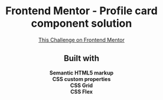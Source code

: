 <h1 align="center">Frontend Mentor - Profile card component solution</h1>

<div align="center"><a href="https://www.frontendmentor.io/challenges/profile-card-component-cfArpWshJ">This Challenge on Frontend Mentor</a></div>

<h2 align="center">Built with</h2>

<div align="center"><b>Semantic HTML5 markup</b></div>
<div align="center"><b>CSS custom properties</b></div>
<div align="center"><b>CSS Grid</b></div>
<div align="center"><b>CSS Flex</b></div>
